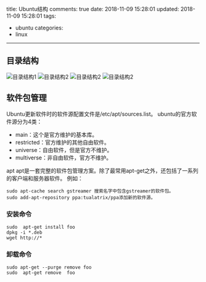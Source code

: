 title: Ubuntu结构
comments: true
date: 2018-11-09 15:28:01
updated: 2018-11-09 15:28:01
tags:
  - ubuntu
categories:
  - linux
---
## 目录结构

![目录结构1](/book/images/linux/dir1.png)
![目录结构2](/book/images/linux/dir2.png)
![目录结构2](/book/images/linux/dir3.png)
![目录结构2](/book/images/linux/dir4.png)

## 软件包管理
Ubuntu更新软件时的软件源配置文件是/etc/apt/sources.list。
ubuntu的官方软件源分为4类：
 - main：这个是官方维护的基本库。
 - restricted：官方维护的其他自由软件。
 - universe：自由软件，但是官方不维护。
 - multiverse：非自由软件，官方不维护。

apt
apt是一套完整的软件包管理方案。除了最常用apt-get之外，还包括了一系列的客户端和服务器软件。
例如：
```
sudo apt-cache search gstreamer 搜索名字中包含gstreamer的软件包。
sudo add-apt-repository ppa:tualatrix/ppa添加新的软件源。
```
### 安装命令
```
sudo  apt-get install foo
dpkg -i *.deb
wget http://*
```
### 卸载命令
```
sudo apt-get --purge remove foo
sudo  apt-get remove  foo
```
